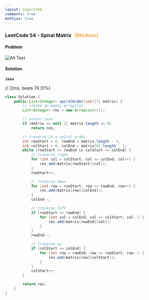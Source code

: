 ```yaml
---
layout: algorithm
comments: true
mathjax: true
---
```


### LeetCode 54 - Spiral Matrix &nbsp; <span style="color:#F0AD4E;">[Medium]</span>

#### Problem

![Alt Text]({{site.baseurl}}/algorithms/leetcode/images/leetcode54.png)

#### Solution

**`Java`**

// [2ms, beats 70.31%]
```java
class Solution {
    public List<Integer> spiralOrder(int[][] matrix) {
        // create an empty arraylist
        List<Integer> res = new ArrayList<>();

        // corner case
        if (matrix == null || matrix.length == 0)
            return res;

        // traverse in a spiral order
        int rowStart = 0, rowEnd = matrix.length - 1;
        int colStart = 0, colEnd = matrix[0].length - 1;
        while (rowStart <= rowEnd && colStart <= colEnd) {
            // traverse right
            for (int col = colStart; col <= colEnd; col++) {
                res.add(matrix[rowStart][col]);
            }
            rowStart++;

            // traverse down
            for (int row = rowStart; row <= rowEnd; row++) {
                res.add(matrix[row][colEnd]);
            }
            colEnd--;

            // traverse left
            if (rowStart <= rowEnd) {
                for (int col = colEnd; col >= colStart; col--) {
                    res.add(matrix[rowEnd][col]);
                }
            }
            rowEnd--;

            // traverse up
            if (colStart <= colEnd) {
                for (int row = rowEnd; row >= rowStart; row--) {
                    res.add(matrix[row][colStart]);
                }
            }
            colStart++;
        }

        return res;
    }
}
```

<br><br>
